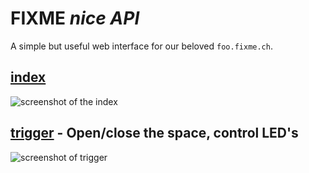# FIXME _nice API_

A simple but useful web interface for our beloved `foo.fixme.ch`.

## [index](http://foo.fixme.ch)

![screenshot of the index](http://i.imgur.com/hZxA2ji.png)

## [trigger](http://trigger.fixme.ch) - Open/close the space, control LED's

![screenshot of trigger](http://i.imgur.com/pruU6kZ.png)
